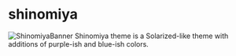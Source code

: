 # shinomiya
![ShinomiyaBanner](https://user-images.githubusercontent.com/58888959/221149887-13746ffc-2423-49e6-aa26-41f00610056f.png)
Shinomiya theme is a Solarized-like theme with additions of purple-ish and blue-ish colors.
